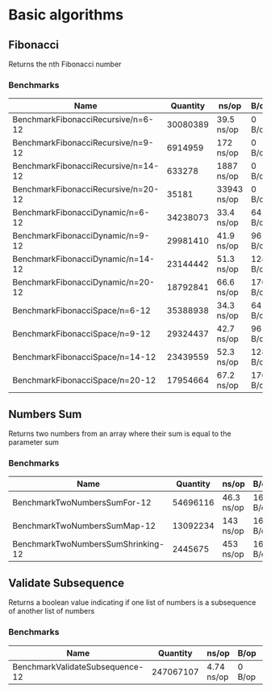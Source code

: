 # Basic algorithms

## Fibonacci

Returns the nth Fibonacci number

### Benchmarks

| Name | Quantity | ns/op | B/op | allocs/op |
|--|--|--|--|--|
| BenchmarkFibonacciRecursive/n=6-12 | 30080389  | 39.5 ns/op | 0 B/op | 0 allocs/op |
| BenchmarkFibonacciRecursive/n=9-12 | 6914959  | 172 ns/op | 0 B/op | 0 allocs/op |
| BenchmarkFibonacciRecursive/n=14-12 | 633278  | 1887 ns/op | 0 B/op | 0 allocs/op |
| BenchmarkFibonacciRecursive/n=20-12 | 35181  | 33943 ns/op | 0 B/op | 0 allocs/op |
| BenchmarkFibonacciDynamic/n=6-12 | 34238073  | 33.4 ns/op | 64 B/op | 1 allocs/op |
| BenchmarkFibonacciDynamic/n=9-12 | 29981410  | 41.9 ns/op | 96 B/op | 1 allocs/op |
| BenchmarkFibonacciDynamic/n=14-12 | 23144442  | 51.3 ns/op | 128 B/op | 1 allocs/op |
| BenchmarkFibonacciDynamic/n=20-12 | 18792841  | 66.6 ns/op | 176 B/op | 1 allocs/op |
| BenchmarkFibonacciSpace/n=6-12 | 35388938  | 34.3 ns/op | 64 B/op | 1 allocs/op |
| BenchmarkFibonacciSpace/n=9-12 | 29324437  | 42.7 ns/op | 96 B/op | 1 allocs/op |
| BenchmarkFibonacciSpace/n=14-12 | 23439559  | 52.3 ns/op | 128 B/op | 1 allocs/op |
| BenchmarkFibonacciSpace/n=20-12 | 17954664  | 67.2 ns/op | 176 B/op | 1 allocs/op |

## Numbers Sum

Returns two numbers from an array where their sum is equal to the parameter sum

### Benchmarks

| Name | Quantity | ns/op | B/op | allocs/op |
|--|--|--|--|--|
| BenchmarkTwoNumbersSumFor-12 | 54696116  | 46.3 ns/op | 16 B/op | 1 allocs/op |
| BenchmarkTwoNumbersSumMap-12 | 13092234  | 143 ns/op | 16 B/op | 1 allocs/op |
| BenchmarkTwoNumbersSumShrinking-12 | 2445675  | 453 ns/op | 16 B/op | 1 allocs/op |

## Validate Subsequence

Returns a boolean value indicating if one list of numbers is a subsequence of another list of numbers

### Benchmarks

| Name | Quantity | ns/op | B/op | allocs/op |
|--|--|--|--|--|
| BenchmarkValidateSubsequence-12 | 247067107  | 4.74 ns/op | 0 B/op | 0 allocs/op |

